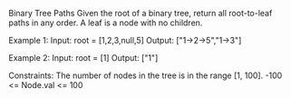 Binary Tree Paths
Given the root of a binary tree, return all root-to-leaf paths in any order.
A leaf is a node with no children.

Example 1:
Input: root = [1,2,3,null,5]
Output: ["1->2->5","1->3"]

Example 2:
Input: root = [1]
Output: ["1"]

Constraints:
The number of nodes in the tree is in the range [1, 100].
-100 <= Node.val <= 100
